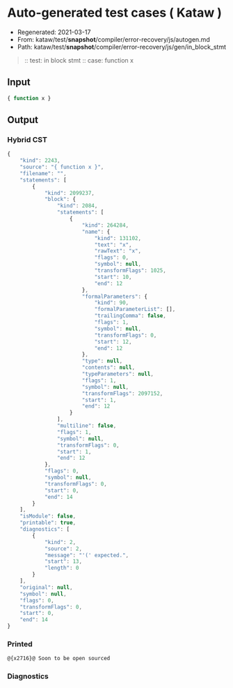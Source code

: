 # Auto-generated test cases ( Kataw )
- Regenerated: 2021-03-17
- From: kataw/test/__snapshot__/compiler/error-recovery/js/autogen.md
- Path: kataw/test/__snapshot__/compiler/error-recovery/js/gen/in_block_stmt
> :: test: in block stmt
> :: case: function x
## Input

`````js
{ function x }
`````

## Output

### Hybrid CST

```javascript
{
    "kind": 2243,
    "source": "{ function x }",
    "filename": "",
    "statements": [
        {
            "kind": 2099237,
            "block": {
                "kind": 2084,
                "statements": [
                    {
                        "kind": 264284,
                        "name": {
                            "kind": 131102,
                            "text": "x",
                            "rawText": "x",
                            "flags": 0,
                            "symbol": null,
                            "transformFlags": 1025,
                            "start": 10,
                            "end": 12
                        },
                        "formalParameters": {
                            "kind": 90,
                            "formalParameterList": [],
                            "trailingComma": false,
                            "flags": 1,
                            "symbol": null,
                            "transformFlags": 0,
                            "start": 12,
                            "end": 12
                        },
                        "type": null,
                        "contents": null,
                        "typeParameters": null,
                        "flags": 1,
                        "symbol": null,
                        "transformFlags": 2097152,
                        "start": 1,
                        "end": 12
                    }
                ],
                "multiline": false,
                "flags": 1,
                "symbol": null,
                "transformFlags": 0,
                "start": 1,
                "end": 12
            },
            "flags": 0,
            "symbol": null,
            "transformFlags": 0,
            "start": 0,
            "end": 14
        }
    ],
    "isModule": false,
    "printable": true,
    "diagnostics": [
        {
            "kind": 2,
            "source": 2,
            "message": "'(' expected.",
            "start": 13,
            "length": 0
        }
    ],
    "original": null,
    "symbol": null,
    "flags": 0,
    "transformFlags": 0,
    "start": 0,
    "end": 14
}
```

### Printed

```javascript
@{x2716}@ Soon to be open sourced
```

### Diagnostics

```javascript

```

